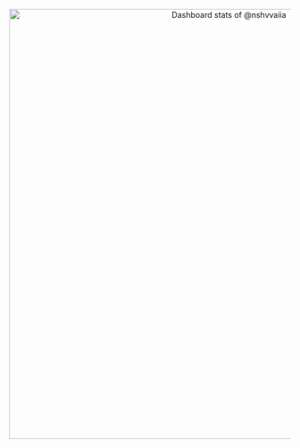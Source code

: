 <p align="center">
<a href="https://next.ossinsight.io/widgets/official/compose-user-dashboard-stats?user_id=84506950" target="_blank" style="display: block" align="center">
  <picture>
    <source media="(prefers-color-scheme: dark)" srcset="https://next.ossinsight.io/widgets/official/compose-user-dashboard-stats/thumbnail.png?user_id=84506950&image_size=auto&color_scheme=dark" width="771" height="auto">
    <img alt="Dashboard stats of @nshvvaiia" src="https://next.ossinsight.io/widgets/official/compose-user-dashboard-stats/thumbnail.png?user_id=84506950&image_size=auto&color_scheme=light" width="771" height="auto">
  </picture>
</a>
</p>

<!--
<p align="center">
&nbsp; <a href="https://www.linkedin.com/in/vaishnavi" target="_blank" rel="noopener noreferrer"><img src="https://img.icons8.com/plasticine/100/000000/linkedin.png" width="50" /></a>
&nbsp; <a href="mailto:nawgharevaishnavi@gmail.com" target="_blank" rel="noopener noreferrer"><img src="https://img.icons8.com/plasticine/100/000000/gmail.png"  width="50" /></a>
&nbsp; <a href="https://twitter.com/thisisshnavi" target="_blank" rel="noopener noreferrer"><img src="https://img.icons8.com/plasticine/100/000000/twitter.png" width="50" /></a>  
&nbsp; <a href="https://www.spotify.com/in/wtq8gw1mvqk42lal3ilypmpin" target="_blank" rel="noopener noreferrer"><img src="https://img.icons8.com/plasticine/100/000000/spotify.png" width="50" /></a>  
</p>
-->



